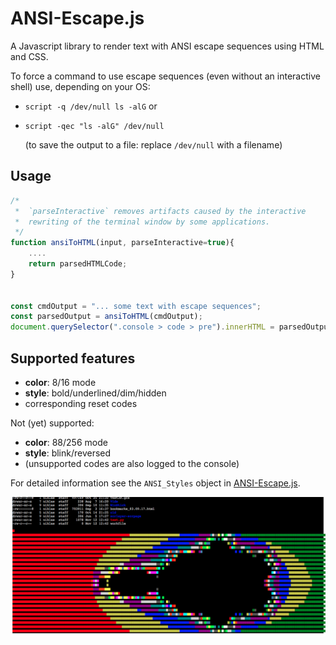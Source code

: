 # ANSI-Escape.js

A Javascript library to render text with ANSI escape sequences using HTML and CSS.

To force a command to use escape sequences (even without an interactive shell) use, depending on your OS:

- `script -q /dev/null ls -alG` or
- `script -qec "ls -alG" /dev/null`

    (to save the output to a file: replace `/dev/null` with a filename)

## Usage

```javascript
/* 
 *  `parseInteractive` removes artifacts caused by the interactive
 *  rewriting of the terminal window by some applications.
 */
function ansiToHTML(input, parseInteractive=true){
    ....
    return parsedHTMLCode;
}


const cmdOutput = "... some text with escape sequences";
const parsedOutput = ansiToHTML(cmdOutput);
document.querySelector(".console > code > pre").innerHTML = parsedOutput;
```

## Supported features

- **color**: 8/16 mode
- **style**: bold/underlined/dim/hidden
- corresponding reset codes

Not (yet) supported:

- **color**: 88/256 mode
- **style**: blink/reversed
- (unsupported codes are also logged to the console)

For detailed information see the `ANSI_Styles` object in [ANSI-Escape.js](ANSI-Escape.js).


![Example output from test.js](img.png "Example output from test.js")